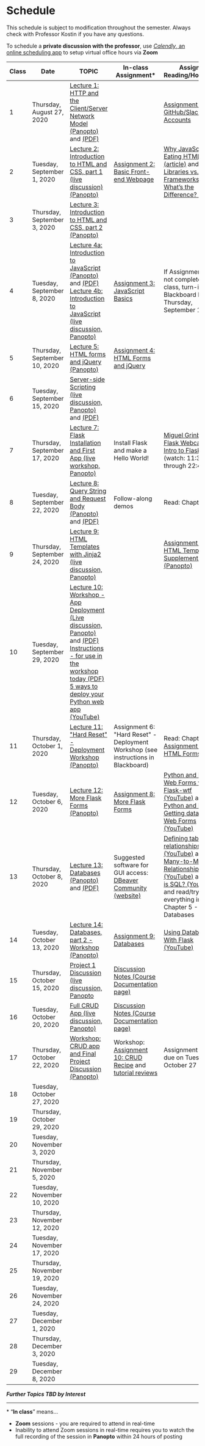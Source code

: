 # Schedule
This schedule is subject to modification throughout the semester. Always check with Professor Kostin if you have any questions.

To schedule a **private discussion with the professor**, use [*Calendly*, an online scheduling app](https://calendly.com/rkostin) to setup virtual office hours via **Zoom**

| Class | Date                         | TOPIC                                                        | In-class Assignment*                                         | Assigned Reading/Homework                                    |
| ----- | ---------------------------- | ------------------------------------------------------------ | ------------------------------------------------------------ | ------------------------------------------------------------ |
| 1     | Thursday, August 27, 2020    | [Lecture 1: HTTP and the Client/Server Network Model (Panopto)](https://rochester.hosted.panopto.com/Panopto/Pages/Viewer.aspx?id=8c2473c1-4d2b-4c7f-a834-ac1e0130097b) and [(PDF)](01-http_client-server/http_client-server.pdf) |                                                              | [Assignment 1: GitHub/Slack Accounts](assignment01-github-slack/instructions.md) |
| 2     | Tuesday, September 1, 2020   | [Lecture 2: Introduction to HTML and CSS, part 1 (live discussion) (Panopto)](https://rochester.hosted.panopto.com/Panopto/Pages/Viewer.aspx?id=733cbec6-e714-4218-80ea-ac29017ef037) | [Assignment 2: Basic Front-end Webpage](assignment02-basic-front-end-webpage/instructions.md) | [Why JavaScript is Eating HTML (article)](https://css-tricks.com/why-javascript-is-eating-html/) and [Libraries vs. Frameworks - What’s the Difference? (article)](https://medium.com/better-programming/libraries-vs-frameworks-whats-the-difference-5f28c53dcffe) |
| 3     | Thursday, September 3, 2020  | [Lecture 3: Introduction to HTML and CSS, part 2 (Panopto)](https://rochester.hosted.panopto.com/Panopto/Pages/Viewer.aspx?id=252e69f5-3e8a-420e-9683-ac2b0164451d) |                                                              |                                                              |
| 4     | Tuesday, September 8, 2020   | [Lecture 4a: Introduction to JavaScript (Panopto)](https://rochester.hosted.panopto.com/Panopto/Pages/Viewer.aspx?id=8e6226cc-4f8c-470b-bf1d-ac2f0115a070) and [(PDF)](04-intro-to-javascript/javascript.pdf)<br>[Lecture 4b: Introduction to JavaScript (live discussion, Panopto)](https://rochester.hosted.panopto.com/Panopto/Pages/Viewer.aspx?id=31f16bbd-5da7-4eb5-b27a-ac3001600080) | [Assignment 3: JavaScript Basics](assignment03-javascript-basics/instructions.md) | If Assignment 3 is not completed in-class, turn-in to Blackboard by Thursday, September 10 |
| 5     | Thursday, September 10, 2020 | [Lecture 5: HTML forms and jQuery (Panopto)](https://rochester.hosted.panopto.com/Panopto/Pages/Viewer.aspx?id=6371cdf0-36f9-44b3-9bc7-ac34002ae731) | [Assignment 4: HTML Forms and jQuery](assignment04-html-forms-and-jquery/instructions.md) |                                                              |
| 6     | Tuesday, September 15, 2020  | [Server-side Scripting (live discussion, Panopto)](https://rochester.hosted.panopto.com/Panopto/Pages/Viewer.aspx?id=526636be-a464-4d8d-b4d8-ac37015b1418) and [(PDF)](06-server-side-scripting/server-side-scripting.pdf) |                                                              |                                                              |
| 7     | Thursday, September 17, 2020 | [Lecture 7: Flask Installation and First App (live workshop, Panopto)](https://rochester.hosted.panopto.com/Panopto/Pages/Viewer.aspx?id=7cbcdd36-b6f9-4cad-ae03-ac39015f61fa) | Install Flask and make a Hello World!                        | [Miguel Grinberg's Flask Webcast #1: Intro to Flask](https://youtu.be/fft6IvL-y1g?t=690) (watch: 11:30 through 22:45) |
| 8     | Tuesday, September 22, 2020  | [Lecture 8: Query String and Request Body (Panopto)](https://rochester.hosted.panopto.com/Panopto/Pages/Viewer.aspx?id=8712e7f1-8ec7-4fab-afdc-ac3e01625a20) and [(PDF)](08-query-string-and-request-body/query-string-and-request-body.pdf) | Follow-along demos                                           | Read: Chapters 1-3                                           |
| 9     | Thursday, September 24, 2020 | [Lecture 9: HTML Templates with Jinja2 (live discussion, Panopto)](https://rochester.hosted.panopto.com/Panopto/Pages/Viewer.aspx?id=83b83646-78cf-4246-9b48-ac4100c690d1) |                                                              | [Assignment 5: HTML Templates](assignment05-html-templates/instructions.md)<br>[Supplemental video (Panopto)](https://rochester.hosted.panopto.com/Panopto/Pages/Viewer.aspx?id=fa6fe9f8-fd91-49b5-ae9a-ac41011ab06d) |
| 10    | Tuesday, September 29, 2020  | [Lecture 10: Workshop - App Deployment (Live discussion, Panopto)](https://rochester.hosted.panopto.com/Panopto/Pages/Viewer.aspx?id=2b8257b2-5a70-4e64-8dc9-ac45017c584b) and [(PDF)](10-app-deployment/five-ways.pdf)<br>[Instructions - for use in the workshop today (PDF)](10-app-deployment/python-reclaim-hosting.pdf)<br>[5 ways to deploy your Python web app (YouTube)](https://youtu.be/vGphzPLemZE) |                                                              |                                                              |
| 11    | Thursday, October 1, 2020    | [Lecture 11: "Hard Reset" - Deployment Workshop (Panopto)](https://rochester.hosted.panopto.com/Panopto/Pages/Viewer.aspx?id=eb558c0c-6c95-4053-81bd-ac47015b5874) | Assignment 6: "Hard Reset" - Deployment Workshop (see instructions in Blackboard) | Read: Chapter 4<br>[Assignment 7: Flask HTML Forms](assignment07-flask-html-forms/instructions.md) |
| 12    | Tuesday, October 6, 2020     | [Lecture 12: More Flask Forms (Panopto)](https://rochester.hosted.panopto.com/Panopto/Pages/Viewer.aspx?id=86ce857f-594b-42c9-b257-ac4c012c6795) | [Assignment 8: More Flask Forms](assignment08-more-flask-forms/instructions.md) | [Python and Flask - Web Forms with Flask-wtf (YouTube)](https://youtu.be/-O9NMdvWmE8) and [Python and Flask - Getting data from Web Forms (YouTube)](https://youtu.be/f8qvLBvrIFI) |
| 13    | Thursday, October 8, 2020    | [Lecture 13: Databases (Panopto)](https://rochester.hosted.panopto.com/Panopto/Pages/Viewer.aspx?id=68cbf0e5-3160-4e83-b233-ac4e013b68e6) and [(PDF)](13-databases/databases.pdf) | Suggested software for GUI access: [DBeaver Community (website)](https://dbeaver.io/) | [Defining table relationships (YouTube)](https://youtu.be/V5DyvUfsboA) and [Many-to-Many Relationships (YouTube)](https://youtu.be/1eUn6lsZ7c4) and [What is SQL? (YouTube)](https://youtu.be/27axs9dO7AE), and read/try/learn: everything in Chapter 5 - Databases |
| 14    | Tuesday, October 13, 2020    | [Lecture 14: Databases, part 2 - Workshop (Panopto)](https://rochester.hosted.panopto.com/Panopto/Pages/Viewer.aspx?id=d1a305ad-07ac-4e8e-902a-ac5301232794) | [Assignment 9: Databases](assignment09-databases/instructions.md) | [Using Databases With Flask (YouTube)](https://youtu.be/hbDRTZarMUw) |
| 15    | Thursday, October 15, 2020   | [Project 1 Discussion (live discussion, Panopto](https://rochester.hosted.panopto.com/Panopto/Pages/Viewer.aspx?id=00089eef-8d1a-4328-9c69-ac55015e8846) | [Discussion Notes (Course Documentation page)](15-project-discussion/discussion-notes.md) |                                                              |
| 16    | Tuesday, October 20, 2020    | [Full CRUD App (live discussion, Panopto)](https://rochester.hosted.panopto.com/Panopto/Pages/Viewer.aspx?id=efbd1856-56d7-4912-9a7c-ac5a01502f96) | [Discussion Notes (Course Documentation page)](16-full-crud-app/discussion-notes.md) |                                                              |
| 17    | Thursday, October 22, 2020   | [Workshop: CRUD app and Final Project Discussion (Panopto)](https://rochester.hosted.panopto.com/Panopto/Pages/Viewer.aspx?id=691fb761-d440-4390-a968-ac5d00eb50dd) | Workshop: [Assignment 10: CRUD Recipe](assignment10-crud/instructions.md) and [tutorial reviews](https://docs.google.com/spreadsheets/d/1sLVw6UWpY4K66Z32Xu3Pw9Lp-xgXGgagto_YrTUl35w/edit#gid=52214594) | Assignment 10 is due on Tuesday, October 27                  |
| 18    | Tuesday, October 27, 2020    |                                                              |                                                              |                                                              |
| 19    | Thursday, October 29, 2020   |                                                              |                                                              |                                                              |
| 20    | Tuesday, November 3, 2020    |                                                              |                                                              |                                                              |
| 21    | Thursday, November 5, 2020   |                                                              |                                                              |                                                              |
| 22    | Tuesday, November 10, 2020   |                                                              |                                                              |                                                              |
| 23    | Thursday, November 12, 2020  |                                                              |                                                              |                                                              |
| 24    | Tuesday, November 17, 2020   |                                                              |                                                              |                                                              |
| 25    | Thursday, November 19, 2020  |                                                              |                                                              |                                                              |
| 26    | Tuesday, November 24, 2020   |                                                              |                                                              |                                                              |
| 27    | Tuesday, December 1, 2020    |                                                              |                                                              |                                                              |
| 28    | Thursday, December 3, 2020   |                                                              |                                                              |                                                              |
| 29    | Tuesday, December 8, 2020    |                                                              |                                                              |                                                              |

***Further Topics TBD by Interest***

<hr>

\* “**In class**” means…

- **Zoom** sessions - you are required to attend in real-time
- Inability to attend Zoom sessions in real-time requires you to watch the full recording of the session in **Panopto** within 24 hours of posting


